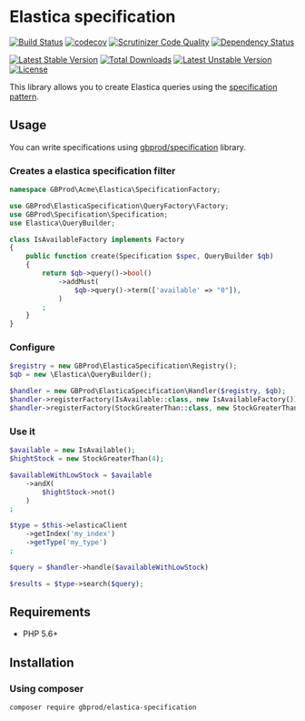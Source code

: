 # Elastica specification

[![Build Status](https://travis-ci.org/gbprod/elastica-specification.svg?branch=master)](https://travis-ci.org/gbprod/elastica-specification)
[![codecov](https://codecov.io/gh/gbprod/elastica-specification/branch/master/graph/badge.svg)](https://codecov.io/gh/gbprod/elastica-specification)
[![Scrutinizer Code Quality](https://scrutinizer-ci.com/g/gbprod/elastica-specification/badges/quality-score.png?b=master)](https://scrutinizer-ci.com/g/gbprod/elastica-specification/?branch=master)
[![Dependency Status](https://www.versioneye.com/user/projects/574a9bc8ce8d0e004130d330/badge.svg)](https://www.versioneye.com/user/projects/574a9bc8ce8d0e004130d330)

[![Latest Stable Version](https://poser.pugx.org/gbprod/elastica-specification/version)](https://packagist.org/packages/gbprod/elastica-specification)
[![Total Downloads](https://poser.pugx.org/gbprod/elastica-specification/downloads)](https://packagist.org/packages/gbprod/elastica-specification)
[![Latest Unstable Version](https://poser.pugx.org/gbprod/elastica-specification/v/unstable)](https://packagist.org/packages/gbprod/elastica-specification)
[![License](https://poser.pugx.org/gbprod/elastica-specification/license)](https://packagist.org/packages/gbprod/elastica-specification)

This library allows you to create Elastica queries using the [specification pattern](http://en.wikipedia.org/wiki/Specification_pattern).

## Usage

You can write specifications using [gbprod/specification](https://github.com/gbprod/specification) library.

### Creates a elastica specification filter

```php
namespace GBProd\Acme\Elastica\SpecificationFactory;

use GBProd\ElasticaSpecification\QueryFactory\Factory;
use GBProd\Specification\Specification;
use Elastica\QueryBuilder;

class IsAvailableFactory implements Factory
{
    public function create(Specification $spec, QueryBuilder $qb)
    {
        return $qb->query()->bool()
            ->addMust(
                $qb->query()->term(['available' => "0"]),
            )
        ;
    }
}
```

### Configure

```php
$registry = new GBProd\ElasticaSpecification\Registry();
$qb = new \Elastica\QueryBuilder();

$handler = new GBProd\ElasticaSpecification\Handler($registry, $qb);
$handler->registerFactory(IsAvailable::class, new IsAvailableFactory());
$handler->registerFactory(StockGreaterThan::class, new StockGreaterThanFactory());
```

### Use it

```php
$available = new IsAvailable();
$hightStock = new StockGreaterThan(4);

$availableWithLowStock = $available
    ->andX(
        $hightStock->not()
    )
;

$type = $this->elasticaClient
    ->getIndex('my_index')
    ->getType('my_type')
;

$query = $handler->handle($availableWithLowStock)

$results = $type->search($query);
```

## Requirements

 * PHP 5.6+

## Installation

### Using composer

```bash
composer require gbprod/elastica-specification
```
